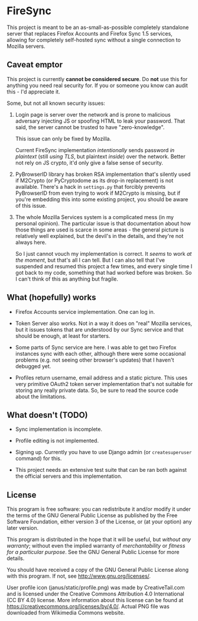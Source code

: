 FireSync
========

This project is meant to be an as-small-as-possible completely
standalone server that replaces Firefox Accounts and Firefox Sync 1.5
services, allowing for completely self-hosted sync without
a single connection to Mozilla servers.

Caveat emptor
-------------

This project is currently **cannot be considered secure**.
Do **not** use this for anything you need real security for.
If you or someone you know can audit this - I'd appreciate it.

Some, but not all known security issues:

1. Login page is server over the network and is prone to malicious adversary
   injecting JS or spoofing HTML to leak your password. That said, the server
   cannot be trusted to have "zero-knowledge".

   This issue can only be fixed by Mozilla.

   Current FireSync implementation *intentionally* sends password
   *in plaintext* (still *using TLS*, but plaintext *inside*) over the network.
   Better not rely on JS crypto, it'd only give a false sense of security.

2. PyBrowserID library has broken RSA implementation that's silently used
   if M2Crypto (or PyCryptodome as its drop-in replacement) is not available.
   There's a hack in `settings.py` that forcibly prevents PyBrowserID from
   even trying to work if M2Crypto is missing, but if you're embedding this
   into some existing project, you should be aware of this issue.

3. The whole Mozilla Services system is a complicated mess (in my personal
   opinion). The particular issue is that documentation about how those
   things are used is scarce in some areas - the general picture
   is relatively well explained, but the devil's in the details,
   and they're not always here.
   
   So I just cannot vouch my implementation is correct. It *seems* to work
   *at the moment*, but that's all I can tell. But I can also tell that I've
   suspended and resumed this project a few times, and every single time
   I got back to my code, something that had worked before was broken.
   So I can't think of this as anything but fragile.
   
What (hopefully) works
----------------------

- Firefox Accounts service implementation. One can log in.

- Token Server also works. Not in a way it does on "real" Mozilla
  services, but it issues tokens that are understood by our
  Sync service and that should be enough, at least for starters.
  
- Some parts of Sync service are here. I was able to get two
  Firefox instances sync with each other, although there were
  some occasional problems (e.g. not seeing other browser's updates)
  that I haven't debugged yet.

- Profiles return username, email address and a static picture.
  This uses very primitive OAuth2 token server implementation
  that's not suitable for storing any really private data.
  So, be sure to read the source code about the limitations.

What doesn't (TODO)
-------------------

- Sync implementation is incomplete.

- Profile editing is not implemented.

- Signing up. Currently you have to use Django admin
  (or `createsuperuser` command) for this.

- This project needs an extensive test suite that can be ran both
  against the official servers and this implementation.


License
-------

This program is free software: you can redistribute it and/or modify
it under the terms of the GNU General Public License as published by
the Free Software Foundation, either version 3 of the License, or
(at your option) any later version.

This program is distributed in the hope that it will be useful,
but *without any warranty*; without even the implied warranty of
*merchantability* or *fitness for a particular purpose*.  See the
GNU General Public License for more details.

You should have received a copy of the GNU General Public License
along with this program.  If not, see <http://www.gnu.org/licenses/>.

User profile icon (janus/static/profile.png) was made by CreativeTail.com
and is licensed under the Creative Commons Attribution 4.0
International (CC BY 4.0) license. More information about this license
can be found at <https://creativecommons.org/licenses/by/4.0/>.
Actual PNG file was downloaded from Wikimedia Commons website.
